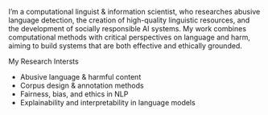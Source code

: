 I’m a computational linguist & information scientist, who researches abusive language detection, the creation of high-quality linguistic resources, and the development of socially responsible AI systems. My work combines computational methods with critical perspectives on language and harm, aiming to build systems that are both effective and ethically grounded.

My Research Intersts
* Abusive language & harmful content
* Corpus design & annotation methods
* Fairness, bias, and ethics in NLP
* Explainability and interpretability in language models
